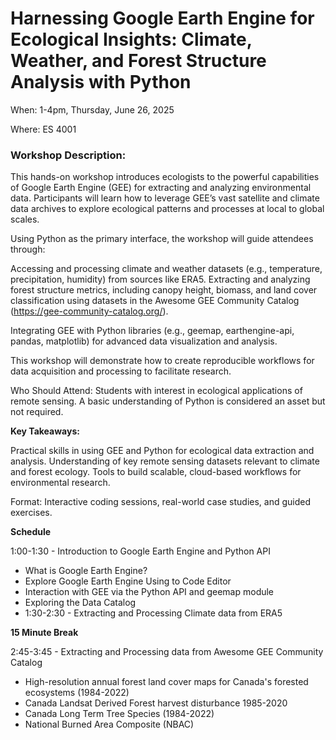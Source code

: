 # Harnessing Google Earth Engine for Ecological Insights: Climate, Weather, and Forest Structure Analysis with Python

When: 1-4pm, Thursday, June 26, 2025

Where: ES 4001

### Workshop Description:
This hands-on workshop introduces ecologists to the powerful capabilities of Google Earth Engine (GEE) for extracting and analyzing environmental data. Participants will learn how to leverage GEE’s vast satellite and climate data archives to explore ecological patterns and processes at local to global scales.

Using Python as the primary interface, the workshop will guide attendees through:

Accessing and processing climate and weather datasets (e.g., temperature, precipitation, humidity) from sources like ERA5. Extracting and analyzing forest structure metrics, including canopy height, biomass, and land cover classification using datasets in the Awesome GEE Community Catalog (https://gee-community-catalog.org/).

Integrating GEE with Python libraries (e.g., geemap, earthengine-api, pandas, matplotlib) for advanced data visualization and analysis.

This workshop will demonstrate how to create reproducible workflows for data acquisition and processing to facilitate research.

Who Should Attend: Students with interest in ecological applications of remote sensing. A basic understanding of Python is considered an asset but not required.

**Key Takeaways:**

Practical skills in using GEE and Python for ecological data extraction and analysis. Understanding of key remote sensing datasets relevant to climate and forest ecology. Tools to build scalable, cloud-based workflows for environmental research.

Format: Interactive coding sessions, real-world case studies, and guided exercises.

**Schedule**

1:00-1:30 - Introduction to Google Earth Engine and Python API

* What is Google Earth Engine?
* Explore Google Earth Engine Using to Code Editor
* Interaction with GEE via the Python API and geemap module
* Exploring the Data Catalog
* 1:30-2:30 - Extracting and Processing Climate data from ERA5

**15 Minute Break**

2:45-3:45 - Extracting and Processing data from Awesome GEE Community Catalog

*  High-resolution annual forest land cover maps for Canada's forested ecosystems (1984-2022)
*  Canada Landsat Derived Forest harvest disturbance 1985-2020
*  Canada Long Term Tree Species (1984-2022)
*  National Burned Area Composite (NBAC)
